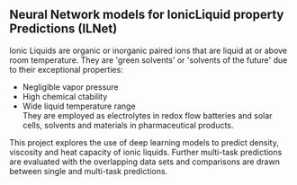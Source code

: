 ## Neural Network models for IonicLiquid property Predictions (ILNet)
Ionic Liquids are organic or inorganic paired ions that are liquid at or above room temperature. They are 'green solvents' or 'solvents of the future' due to their exceptional properties:
* Negligible vapor pressure
* High chemical ctability
* Wide liquid temperature range  
They are employed as electrolytes in redox flow batteries and solar cells, solvents and materials in pharmaceutical products.

This project explores the use of deep learning models to predict density, viscosity and heat capacity of ionic liquids. Further multi-task predictions are evaluated with the overlapping data sets and comparisons are drawn between single and multi-task predictions.
